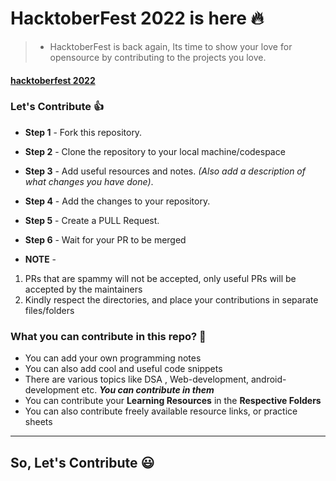 # HacktoberFest 2022 is here :fire:

<p align="center">
    <a href="https://hacktoberfest.digitalocean.com/">
    </a>
</p>

> - HacktoberFest is back again, Its time to show your love for opensource by contributing to the projects you love.

#### [hacktoberfest 2022](https://hacktoberfest.digitalocean.com/)

### Let's Contribute :+1:

- **Step 1** - Fork this repository.
- **Step 2** - Clone the repository to your local machine/codespace
- **Step 3** - Add useful resources and notes. _(Also add a description of what changes you have done)_.
- **Step 4** - Add the changes to your repository.
- **Step 5** - Create a PULL Request.
- **Step 6** - Wait for your PR to be merged

- **NOTE** - 
1. PRs that are spammy will not be accepted, only useful PRs will be accepted by the maintainers
2. Kindly respect the directories, and place your contributions in separate files/folders

### What you can contribute in this repo? :punch:

- You can add your own programming notes
- You can also add cool and useful code snippets
- There are various topics like DSA , Web-development, android-development etc. **_You can contribute in them_**
- You can contribute your **Learning Resources** in the **Respective Folders**
- You can also contribute freely available resource links, or practice sheets

---
## So, Let's Contribute :smiley:
